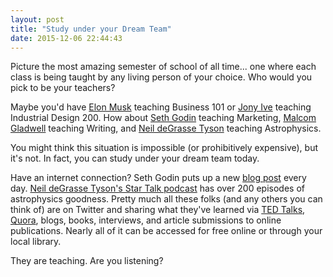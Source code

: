 ```yaml
---
layout: post
title: "Study under your Dream Team"
date: 2015-12-06 22:44:43
---
```


Picture the most amazing semester of school of all time... one where each class is being taught by any living person of your choice. Who would you pick to be your teachers?

Maybe you'd have [Elon Musk][1] teaching Business 101 or [Jony Ive][2] teaching Industrial Design 200. How about [Seth Godin][3] teaching Marketing, [Malcom Gladwell][4] teaching Writing, and [Neil deGrasse Tyson][5] teaching Astrophysics.

 [1]: https://en.wikipedia.org/wiki/Elon_Musk
 [2]: https://en.wikipedia.org/wiki/Jonathan_Ive
 [3]: https://en.wikipedia.org/wiki/Seth_Godin
 [4]: https://en.wikipedia.org/wiki/Malcolm_Gladwell
 [5]: https://en.wikipedia.org/wiki/Neil_deGrasse_Tyson

You might think this situation is impossible (or prohibitively expensive), but it's not. In fact, you can study under your dream team today.

Have an internet connection? Seth Godin puts up a new [blog post][6] every day. [Neil deGrasse Tyson's Star Talk podcast][7] has over 200 episodes of astrophysics goodness. Pretty much all these folks (and any others you can think of) are on Twitter and sharing what they've learned via [TED Talks][8], [Quora][9], blogs, books, interviews, and article submissions to online publications. Nearly all of it can be accessed for free online or through your local library.

 [6]: http://sethgodin.typepad.com/
 [7]: https://itunes.apple.com/us/podcast/startalk-radio-show-by-neil/id325404506
 [8]: https://www.ted.com/
 [9]: https://www.quora.com/

They are teaching. Are you listening?